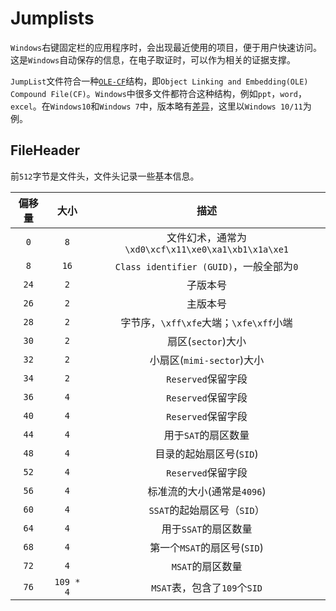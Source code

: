 # Jumplists

`Windows`右键固定栏的应用程序时，会出现最近使用的项目，便于用户快速访问。这是`Windows`自动保存的信息，在电子取证时，可以作为相关的证据支撑。

`JumpList`文件符合一种[`OLE-CF`](https://github.com/libyal/libolecf/blob/main/documentation/OLE%20Compound%20File%20format.asciidoc)结构，即`Object Linking and Embedding(OLE) Compound File(CF)`。`Windows`中很多文件都符合这种结构，例如`ppt`，`word`，`excel`。在`Windows10`和`Windows 7`中，版本略有[差异](https://www.forensicfocus.com/forums/general/windows-10-and-jump-lists/#post-6576701)，这里以`Windows 10/11`为例。

## FileHeader

前`512`字节是文件头，文件头记录一些基本信息。

| 偏移量 |   大小    |                        描述                        |
| :----: | :-------: | :------------------------------------------------: |
|  `0`   |    `8`    | 文件幻术，通常为`\xd0\xcf\x11\xe0\xa1\xb1\x1a\xe1` |
|  `8`   |   `16`    |      `Class identifier (GUID)`，一般全部为`0`      |
|  `24`  |    `2`    |                      子版本号                      |
|  `26`  |    `2`    |                      主版本号                      |
|  `28`  |    `2`    |       字节序，`\xff\xfe`大端；`\xfe\xff`小端       |
|  `30`  |    `2`    |                 扇区(`sector`)大小                 |
|  `32`  |    `2`    |             小扇区(`mimi-sector`)大小              |
|  `34`  |    `2`    |                 `Reserved`保留字段                 |
|  `36`  |    `4`    |                 `Reserved`保留字段                 |
|  `40`  |    `4`    |                 `Reserved`保留字段                 |
|  `44`  |    `4`    |                用于`SAT`的扇区数量                 |
|  `48`  |    `4`    |              目录的起始扇区号(`SID`)               |
|  `52`  |    `4`    |                 `Reserved`保留字段                 |
|  `56`  |    `4`    |             标准流的大小(通常是`4096`)             |
|  `60`  |    `4`    |            `SSAT`的起始扇区号（`SID`）             |
|  `64`  |    `4`    |                用于`SSAT`的扇区数量                |
|  `68`  |    `4`    |            第一个`MSAT`的扇区号(`SID`)             |
|  `72`  |    `4`    |                  `MSAT`的扇区数量                  |
|  `76`  | `109 * 4` |            `MSAT`表，包含了`109`个`SID`            |

